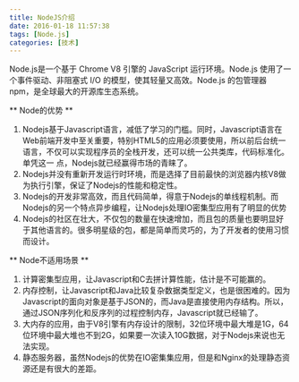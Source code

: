 ```yaml
---
title: NodeJS介绍
date: 2016-01-18 11:57:38
tags: [Node.js]
categories: [技术]
---
```

Node.js是一个基于 Chrome V8 引擎的 JavaScript 运行环境。Node.js 使用了一个事件驱动、非阻塞式 I/O 的模型，使其轻量又高效。Node.js 的包管理器 npm，是全球最大的开源库生态系统。
<!--more-->
** Node的优势 **
1. Nodejs基于Javascript语言，减低了学习的门槛。同时，Javascript语言在Web前端开发中至关重要，特别HTML5的应用必须要使用，所以前后台统一语言，不仅可以实现程序员的全栈开发，还可以统一公共类库，代码标准化。单凭这一 点，Nodejs就已经赢得市场的青睐了。
2. Nodejs并没有重新开发运行时环境，而是选择了目前最快的浏览器内核V8做为执行引擎，保证了Nodejs的性能和稳定性。
3. Nodejs的开发非常高效，而且代码简单，得意于Nodejs的单线程机制。而Nodejs的另一个特点异步编程，让Nodejs处理IO密集型应用有了明显的优势
4. Nodejs的社区在壮大，不仅包的数量在快速增加，而且包的质量也要明显好于其他语言的。很多明星级的包，都是简单而灵巧的，为了开发者的使用习惯而设计。

** Node不适用场景 **
1. 计算密集型应用，让Javascript和C去拼计算性能，估计是不可能赢的。
2. 内存控制，让Javascript和Java比较复杂数据类型定义，也是很困难的。因为Javascript的面向对象是基于JSON的，而Java是直接使用内存结构。所以，通过JSON序列化和反序列的过程控制内存，Javascript就已经输了。
3. 大内存的应用，由于V8引擎有内存设计的限制，32位环境中最大堆是1G，64位环境中最大堆也不到2G，如果要一次读入10G数据，对于Nodejs来说也无法实现。
4. 静态服务器，虽然Nodejs的优势在IO密集集应用，但是和Nginx的处理静态资源还是有很大的差距。